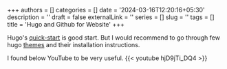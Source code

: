 +++
authors = []
categories = []
date = '2024-03-16T12:20:16+05:30'
description = ''
draft = false
externalLink = ''
series = []
slug = ''
tags = []
title = 'Hugo and Github for Website'
+++

Hugo's [quick-start](https://gohugo.io/getting-started/quick-start/)
is good start. But I would recommend to go through few hugo [themes](https://themes.gohugo.io/)
and their installation instructions.

I found below YouTube to be very useful.
{{< youtube hjD9jTi_DQ4 >}}


